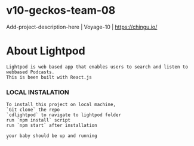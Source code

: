 # v10-geckos-team-08

Add-project-description-here | Voyage-10 | https://chingu.io/

# About Lightpod

    Lightpod is web based app that enables users to search and listen to webbased Podcasts.
    This is been built with React.js

### LOCAL INSTALATION

    To install this project on local machine,
    `Git clone` the repo
    `cdlightpod` to navigate to lightpod folder
    run `npm install` script
    run `npm start` after installation

    your baby should be up and running
    `
